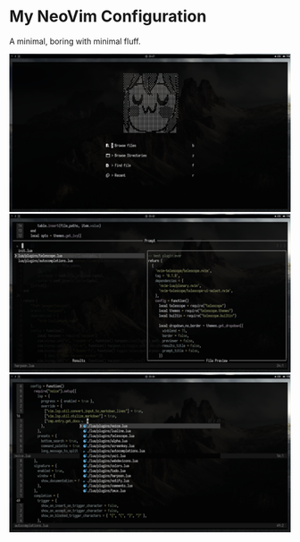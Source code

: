 # My NeoVim Configuration

A minimal, boring with minimal fluff.

![preview 1](assets/1.png)
![preview 2](assets/2.png)
![preview 3](assets/3.png)
